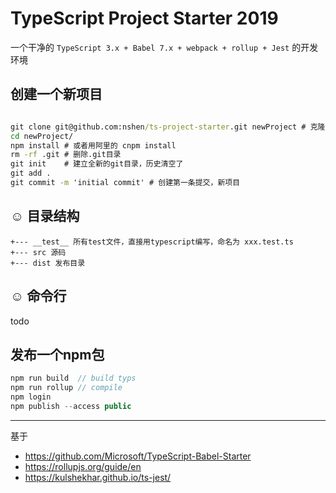 # TypeScript Project Starter 2019

一个干净的 `TypeScript 3.x + Babel 7.x + webpack + rollup + Jest` 的开发环境 

## 创建一个新项目

```cmd

git clone git@github.com:nshen/ts-project-starter.git newProject # 克隆到本地命名为 newProject
cd newProject/
npm install # 或者用阿里的 cnpm install
rm -rf .git # 删除.git目录
git init    # 建立全新的git目录，历史清空了
git add .
git commit -m 'initial commit' # 创建第一条提交，新项目

```



## :relaxed: 目录结构

```
+--- __test__ 所有test文件，直接用typescript编写，命名为 xxx.test.ts
+--- src 源码
+--- dist 发布目录

```

## :relaxed: 命令行

todo

## 发布一个npm包

```javascript
npm run build  // build typs
npm run rollup // compile
npm login
npm publish --access public
```

----
基于

- https://github.com/Microsoft/TypeScript-Babel-Starter
- https://rollupjs.org/guide/en
- https://kulshekhar.github.io/ts-jest/